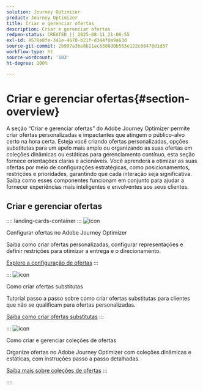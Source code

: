 ```yaml
---
solution: Journey Optimizer
product: Journey Optimizer
title: Criar e gerenciar ofertas
description: Criar e gerenciar ofertas
redpen-status: CREATED_||_2025-08-11_21-00-55
exl-id: 4578e8fe-341e-4678-b21f-d344f0a9a63d
source-git-commit: 2b907a3be8b11ac6308d0b563e122c88478d1d37
workflow-type: ht
source-wordcount: '183'
ht-degree: 100%

---
```


# Criar e gerenciar ofertas{#section-overview}

A seção “Criar e gerenciar ofertas” do Adobe Journey Optimizer permite criar ofertas personalizadas e impactantes que atingem o público-alvo certo na hora certa. Esteja você criando ofertas personalizadas, opções substitutas para um apelo mais amplo ou organizando as suas ofertas em coleções dinâmicas ou estáticas para gerenciamento contínuo, esta seção fornece orientações claras e acionáveis. Você aprenderá a otimizar as suas ofertas por meio de configurações estratégicas, como posicionamentos, restrições e prioridades, garantindo que cada interação seja significativa. Saiba como esses componentes funcionam em conjunto para ajudar a fornecer experiências mais inteligentes e envolventes aos seus clientes.

## Criar e gerenciar ofertas

:::: landing-cards-container
:::
![icon](https://cdn.experienceleague.adobe.com/icons/gear.svg)

Configurar ofertas no Adobe Journey Optimizer

Saiba como criar ofertas personalizadas, configurar representações e definir restrições para otimizar a entrega e o direcionamento.

[Explore a configuração de ofertas](configure-offers-landing-page.md)
:::

:::
![icon](https://cdn.experienceleague.adobe.com/icons/circle-play.svg)

Como criar ofertas substitutas

Tutorial passo a passo sobre como criar ofertas substitutas para clientes que não se qualificam para ofertas personalizadas.

[Saiba como criar ofertas substitutas](../using/offers/offer-library/creating-fallback-offers.md)
:::

:::
![icon](https://cdn.experienceleague.adobe.com/icons/list-check.svg)

Como criar e gerenciar coleções de ofertas

Organize ofertas no Adobe Journey Optimizer com coleções dinâmicas e estáticas, com instruções passo a passo detalhadas.

[Saiba mais sobre coleções de ofertas](../using/offers/offer-library/creating-collections.md)
:::

::::
